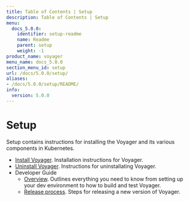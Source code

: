```yaml
---
title: Table of Contents | Setup
description: Table of Contents | Setup
menu:
  docs_5.0.0:
    identifier: setup-readme
    name: Readme
    parent: setup
    weight: -1
product_name: voyager
menu_name: docs_5.0.0
section_menu_id: setup
url: /docs/5.0.0/setup/
aliases:
- /docs/5.0.0/setup/README/
info:
  version: 5.0.0
---
```


# Setup

Setup contains instructions for installing the Voyager and its various components in Kubernetes.

- [Install Voyager](/docs/5.0.0/setup/install). Installation instructions for Voyager.
- [Uninstall Voyager](/docs/5.0.0/setup/uninstall). Instructions for uninstallating Voyager.
- Developer Guide
  - [Overview](/docs/5.0.0/setup/developer-guide/overview). Outlines everything you need to know from setting up your dev environment to how to build and test Voyager.
  - [Release process](/docs/5.0.0/setup/developer-guide/release). Steps for releasing a new version of Voyager.
